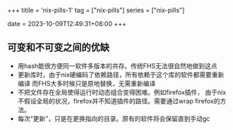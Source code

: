 +++
titile = 'nix-pills-1'
tag = ["nix-pills"]
series = ["nix-pills"]

date = 2023-10-09T12:49:31+08:00
+++



## 可变和不可变之间的优缺
- 用hash能很方便同一软件多版本的共存。传统FHS无法很自然地做到这点
- 更新库时，由于nix硬编码了依赖路径，所有依赖于这个库的软件都需要重新编译
  而FHS大多时候只是原地替换，无需重新编译
- 不把文件存在全局使得运行时动态组合变得困难。例如firefox插件，
  由于nix不假设全局的状况，firefox并不知道插件的路径。需要通过wrap firefox的方法。
- 每次“更新”，只是在更换指向的目录。原有的软件将会保留直到手动gc
